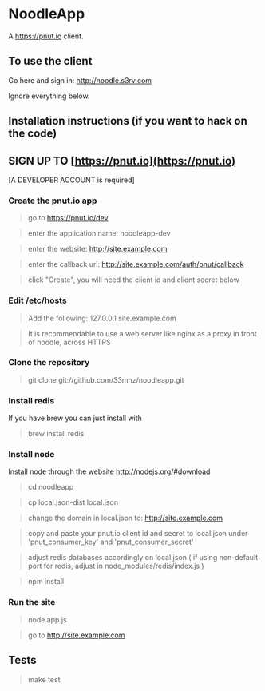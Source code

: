 # NoodleApp

A https://pnut.io client.

## To use the client

Go here and sign in: http://noodle.s3rv.com

Ignore everything below.

## Installation instructions (if you want to hack on the code)

## SIGN UP TO [https://pnut.io](https://pnut.io)

[A DEVELOPER ACCOUNT is required]

### Create the pnut.io app

> go to https://pnut.io/dev

> enter the application name: noodleapp-dev

> enter the website: http://site.example.com

> enter the callback url: http://site.example.com/auth/pnut/callback

> click "Create", you will need the client id and client secret below

### Edit /etc/hosts

> Add the following: 127.0.0.1 site.example.com

> It is recommendable to use a web server like nginx as a proxy in front of noodle, across HTTPS

### Clone the repository

> git clone git://github.com/33mhz/noodleapp.git

### Install redis

If you have brew you can just install with

> brew install redis

### Install node

Install node through the website http://nodejs.org/#download

> cd noodleapp

> cp local.json-dist local.json

> change the domain in local.json to: http://site.example.com

> copy and paste your pnut.io client id and secret to local.json under 'pnut_consumer_key' and 'pnut_consumer_secret'

> adjust redis databases accordingly on local.json ( if using non-default port for redis, adjust in node_modules/redis/index.js )

> npm install

### Run the site

> node app.js

> go to http://site.example.com

## Tests

> make test
